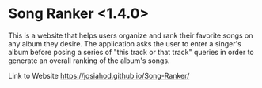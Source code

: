 # Song Ranker <1.4.0>
This is a website that helps users organize and rank their favorite songs on any album they desire. The application asks the user to enter a singer's album before posing a series of "this track or that track" queries in order to generate an overall ranking of the album's songs. 

Link to Website
https://josiahod.github.io/Song-Ranker/

